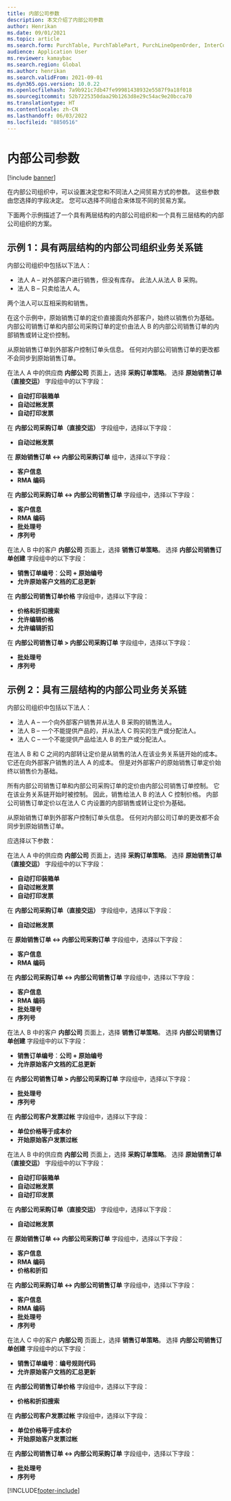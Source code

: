 ```yaml
---
title: 内部公司参数
description: 本文介绍了内部公司参数
author: Henrikan
ms.date: 09/01/2021
ms.topic: article
ms.search.form: PurchTable, PurchTablePart, PurchLineOpenOrder, InterCompanyTradingRelationSetupCustomer
audience: Application User
ms.reviewer: kamaybac
ms.search.region: Global
ms.author: henrikan
ms.search.validFrom: 2021-09-01
ms.dyn365.ops.version: 10.0.22
ms.openlocfilehash: 7a9b921c7db47fe99981438932e5587f9a18f018
ms.sourcegitcommit: 52b7225350daa29b1263d8e29c54ac9e20bcca70
ms.translationtype: HT
ms.contentlocale: zh-CN
ms.lasthandoff: 06/03/2022
ms.locfileid: "8850516"
---
```

# <a name="intercompany-parameters"></a>内部公司参数

[!include [banner](../../includes/banner.md)]

在内部公司组织中，可以设置决定您和不同法人之间贸易方式的参数。 这些参数由您选择的字段决定。 您可以选择不同组合来体现不同的贸易方案。

下面两个示例描述了一个具有两层结构的内部公司组织和一个具有三层结构的内部公司组织的方案。

## <a name="example-1-two-level-intercompany-chain"></a>示例 1：具有两层结构的内部公司组织业务关系链

内部公司组织中包括以下法人：

- 法人 A – 对外部客户进行销售，但没有库存。 此法人从法人 B 采购。
- 法人 B – 只卖给法人 A。

两个法人可以互相采购和销售。

在这个示例中，原始销售订单的定价直接面向外部客户，始终以销售价为基础。 内部公司销售订单和内部公司采购订单的定价由法人 B 的内部公司销售订单的内部销售或转让定价控制。

从原始销售订单到外部客户控制订单头信息。 任何对内部公司销售订单的更改都不会同步到原始销售订单。

在法人 A 中的供应商 **内部公司** 页面上，选择 **采购订单策略**。 选择 **原始销售订单（直接交运）** 字段组中的以下字段：

- **自动打印装箱单**
- **自动过帐发票**
- **自动打印发票**

在 **内部公司采购订单（直接交运）** 字段组中，选择以下字段：

- **自动过帐发票**

在 **原始销售订单 <-> 内部公司采购订单** 组中，选择以下字段：

- **客户信息**
- **RMA 编码**

在 **内部公司采购订单 <-> 内部公司销售订单** 字段组中，选择以下字段：

- **客户信息**
- **RMA 编码**
- **批处理号**
- **序列号**

在法人 B 中的客户 **内部公司** 页面上，选择 **销售订单策略**。 选择 **内部公司销售订单创建** 字段组中的以下字段：

- **销售订单编号**：**公司 + 原始编号**
- **允许原始客户文档的汇总更新**

在 **内部公司销售订单价格** 字段组中，选择以下字段：

- **价格和折扣搜索**
- **允许编辑价格**
- **允许编辑折扣**

在 **内部公司销售订单 \> 内部公司采购订单** 字段组中，选择以下字段：

- **批处理号**
- **序列号**

## <a name="example-2-three-level-intercompany-chain"></a>示例 2：具有三层结构的内部公司业务关系链

内部公司组织中包括以下法人：

- 法人 A – 一个向外部客户销售并从法人 B 采购的销售法人。
- 法人 B – 一个不能提供产品的，并从法人 C 购买的生产或分配法人。
- 法人 C – 一个不能提供产品给法人 B 的生产或分配法人。

在法人 B 和 C 之间的内部转让定价是从销售的法人在该业务关系链开始的成本。 它还在向外部客户销售的法人 A 的成本。 但是对外部客户的原始销售订单定价始终以销售价为基础。

所有内部公司销售订单和内部公司采购订单的定价由内部公司销售订单控制。 它在该业务关系链开始时被控制。 因此，销售给法人 B 的法人 C 控制价格。 内部公司销售订单定价以在法人 C 内设置的内部销售或转让定价为基础。

从原始销售订单到外部客户控制订单头信息。 任何对内部公司订单的更改都不会同步到原始销售订单。

应选择以下参数：

在法人 A 中的供应商 **内部公司** 页面上，选择 **采购订单策略**。 选择 **原始销售订单（直接交运）** 字段组中的以下字段：

- **自动打印装箱单**
- **自动过帐发票**
- **自动打印发票**

在 **内部公司采购订单（直接交运）** 字段组中，选择以下字段：

- **自动过帐发票**

在 **原始销售订单 <-> 内部公司采购订单** 字段组中，选择以下字段：

- **客户信息**
- **RMA 编码**

在 **内部公司采购订单 <-> 内部公司销售订单** 字段组中，选择以下字段：

- **客户信息**
- **RMA 编码**
- **批处理号**
- **序列号**

在法人 B 中的客户 **内部公司** 页面上，选择 **销售订单策略**。 选择 **内部公司销售订单创建** 字段组中的以下字段：

- **销售订单编号**：**公司 + 原始编号**
- **允许原始客户文档的汇总更新**

在 **内部公司销售订单 \> 内部公司采购订单** 字段组中，选择以下字段：

- **批处理号**
- **序列号**

在 **内部公司客户发票过帐** 字段组中，选择以下字段：

- **单位价格等于成本价**
- **开始原始客户发票过帐**

在法人 B 中的供应商 **内部公司** 页面上，选择 **采购订单策略**。 选择 **原始销售订单（直接交运）** 字段组中的以下字段：

- **自动打印装箱单**
- **自动过帐发票**
- **自动打印发票**

在 **内部公司采购订单（直接交运）** 字段组中，选择以下字段：

- **自动过帐发票**

在 **原始销售订单 <-> 内部公司采购订单** 字段组中，选择以下字段：

- **客户信息**
- **RMA 编码**
- **价格和折扣**

在 **内部公司采购订单 <-> 内部公司销售订单** 字段组中，选择以下字段：

- **客户信息**
- **RMA 编码**
- **批处理号**
- **序列号**

在法人 C 中的客户 **内部公司** 页面上，选择 **销售订单策略**。 选择 **内部公司销售订单创建** 字段组中的以下字段：

- **销售订单编号**：**编号规则代码**
- **允许原始客户文档的汇总更新**

在 **内部公司销售订单价格** 字段组中，选择以下字段：

- **价格和折扣搜索**

在 **内部公司客户发票过帐** 字段组中，选择以下字段：

- **单位价格等于成本价**
- **开始原始客户发票过帐**

在 **内部公司销售订单 <-> 内部公司采购订单** 字段组中，选择以下字段：

- **批处理号**
- **序列号**

[!INCLUDE[footer-include](../../includes/footer-banner.md)]
